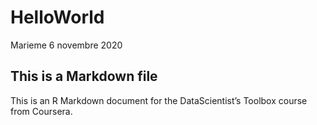 HelloWorld
================
Marieme
6 novembre 2020

This is a Markdown file
-----------------------

This is an R Markdown document for the DataScientist’s Toolbox course
from Coursera.
